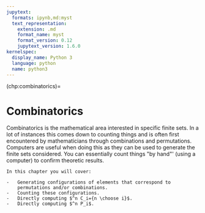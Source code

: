 ```yaml
---
jupytext:
  formats: ipynb,md:myst
  text_representation:
    extension: .md
    format_name: myst
    format_version: 0.12
    jupytext_version: 1.6.0
kernelspec:
  display_name: Python 3
  language: python
  name: python3
---
```


(chp:combinatorics)=

# Combinatorics

Combinatorics is the mathematical area interested in specific finite
sets. In a lot of instances this comes down to counting things and is
often first encountered by mathematicians through combinations and
permutations. Computers are useful when doing this as they can be used
to generate the finite sets considered. You can essentially count things
"by hand"' (using a computer) to confirm theoretic results.

```{important}
In this chapter you will cover:

-   Generating configurations of elements that correspond to
    permutations and/or combinations.
-   Counting these configurations.
-   Directly computing $^n C_i={n \choose i}$.
-   Directly computing $^n P_i$.
```
